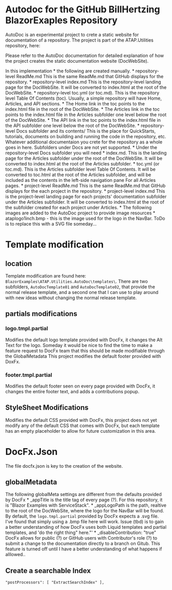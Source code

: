 # Autodoc for the GitHub BillHertzing BlazorExaples Repository

AutoDoc is an experimental project to crete a static website for documentation of a repository. The project is part of the ATAP.Utilities repository, here: 

Please refer to the AutoDoc documentation for detailed explanation of how the project creates the static documentation website (DocWebSite).

In this implementation
    * the following are created manually.
        * repository-level ReadMe.md This is the same ReadMe.md that GitHub displays for the repository.
        * repository-level index.md This is the repository-level landing page for the DocWebSite. It will be converted to index.html at the root of the DocWebSite.
		* repository-level toc.yml (or toc.md). This is the repository level Table Of Contents (toc). Usually, a simple repository will have Home, Articles, and API sections.
		     * The Home link in the toc points to the index.html file in the root of the DocWebSite.
		     * The Articles link in the toc points to the index.html file in the Articles subfolder one level below the root of the DocWebSite.
			 * The API link in the toc points to the index.html file in the API subfolder one level below the root of the DocWebSite.
        * repository-level Docs subfolder and its contents/ This is the place for QuickStarts, tutorials, documents on building and running the code in the repository, etc. Whatever additional documentaion you crete for the repository as a whole goes in here. Subfolders under Docs are not yet supported.
		     * Under the repository-level Docs subfolder you will need
			 * index.md. This is the landing page for the Articles subfolder under the root of the DocWebSite. It will be converted to index.html at the root of the Articles subfolder.
			 * toc.yml (or toc.md). This is the Articles subfolder level Table Of Contents. It will be converted to toc.html at the root of the Articles subfolder, and will be included as the contents in the left-side navigation pane For all Articles pages.
        * project-level ReadMe.md This is the same ReadMe.md that GitHub displays for the each project in the repository.
		* project-level index.md This is the project-level landing page for each projects' documentation subfolder under the Articles subfolder. It will be converted to index.html at the root of the subfolder created for each project under Articles.
	* The following images are added to the AutoDoc project to provide image resources
	    * ataplogo1inch.bmp - this is the image used for the logo in the NavBar. ToDo is to replace this with a SVG file someday...

# Template modification
## location
Template modification are found here: `BlazorExamples\ATAP.Utilities.AutoDoc\templates\`. There are two subfolders, `AutoDocTemplate01` and `AutoDocTemplate02`, that provide the normal release template, and a second one that I can use to play around with new ideas without changing the normal release template.
## partials modifications
### logo.tmpl.partial
Modifies the default logo template provided with DocFx, it changes the Alt Text for the logo. Someday it would be nice to find the time to make a feature request to DocFx team that this should be made modifiable through the GlobalMetadata
This project modifies the default footer provided with DoxFx. 
### footer.tmpl.partial
Modifies the default footer seen on every page provided with DocFx, it changes the entire footer text, and adds a contributions popup.
## StyleSheet Modifications
Modifies the default CSS provided with DocFx, this project does not yet modify any of the default CSS that comes with DocFx, but each template has an empty placeholder to allow for future customization in this area.

#  DocFx.Json 
The file docfx.json is key to the creation of the website.
## globalMetadata
The following globalMeta settings are different from the defaults provided by DocFx
    * _appTitle is the title tag of every page (?). For this repository, it is "Blazor Examples with ServiceStack".
	* _appLogoPath is the path, realtive to the root of the DocWebSite, where the logo for the NavBar will be found. By default, the `logo.tmpl.partial` provided by DocFx expects a .svg file. I've found that simply using a .bmp file here will work. Issue (tbd) is to gain a better understanding of how DocFx uses both Liquid templates and partial templates, and 'do the right thing" here."'
	* _disableContribution: "true" DocFx allows for public (?) or GitHub users with Contributor's role (?) to submit a change to the documentation directly to a branch on Gitub. This feature is turned off until I have a better understanding of what happens if alllowed..
## Create a searchable Index
`"postProcessors": [ "ExtractSearchIndex" ],`
